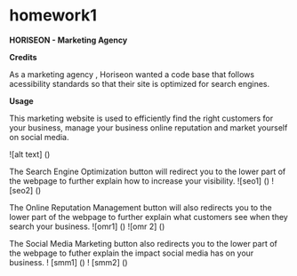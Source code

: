 # homework1

**HORISEON - Marketing Agency**


**Credits**

As a marketing agency , Horiseon wanted a code base that follows acessibility standards so that their site is optimized for search engines. 

**Usage**

This marketing website is used to efficiently find the right customers for your business, manage your business online reputation and market yourself on social media. 

![alt text] ()

The Search Engine Optimization button will redirect you to the lower part of the webpage to further explain how to increase your visibility. 
 ![seo1] ()
 ![seo2] ()

The Online Reputation Management button will also redirects you to the lower part of the webpage to  further explain what customers see when they search your business.
![omr1] ()
![omr 2] ()

The Social Media Marketing button also redirects you to the lower part of the webpage to futher explain the impact social media has on your business. 
! [smm1] ()
! [smm2] ()
